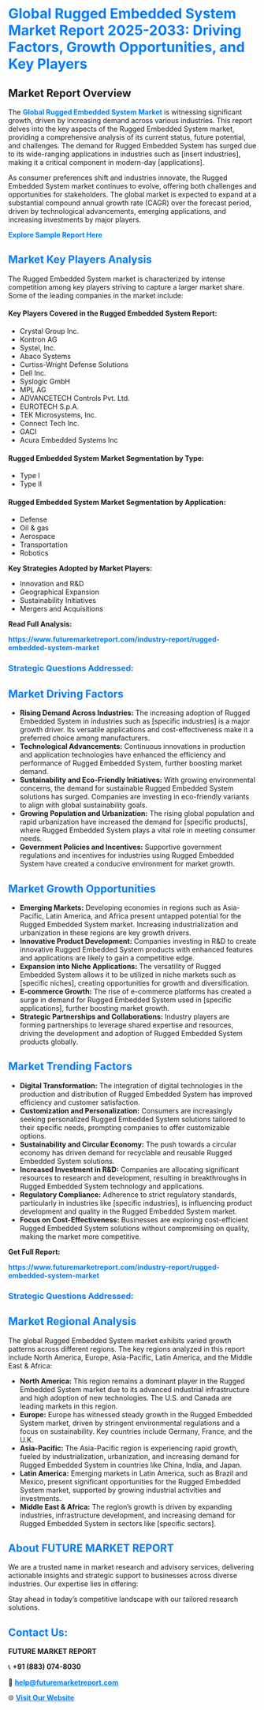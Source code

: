 <h1 style="color: #007BFF;">Global Rugged Embedded System Market Report 2025-2033: Driving Factors, Growth Opportunities, and Key Players</h1>

<section id="overview">
<h2>Market Report Overview</h2>
<p>The <a href="https://www.futuremarketreport.com/industry-report/rugged-embedded-system-market" style="color: #007BFF; text-decoration: none;"><strong>Global Rugged Embedded System Market</strong></a> is witnessing significant growth, driven by increasing demand across various industries. This report delves into the key aspects of the Rugged Embedded System market, providing a comprehensive analysis of its current status, future potential, and challenges. The demand for Rugged Embedded System has surged due to its wide-ranging applications in industries such as [insert industries], making it a critical component in modern-day [applications].</p>
<p>As consumer preferences shift and industries innovate, the Rugged Embedded System market continues to evolve, offering both challenges and opportunities for stakeholders. The global market is expected to expand at a substantial compound annual growth rate (CAGR) over the forecast period, driven by technological advancements, emerging applications, and increasing investments by major players.</p>
</section>

<section id="overview">
<p><a href="https://www.futuremarketreport.com/request-sample/reportId=109501" style="color: #007BFF; text-decoration: none;"><strong>Explore Sample Report Here</strong></a></p>
</section>

<section id="key-players">
<h2 style="color: #007BFF;">Market Key Players Analysis</h2>
<p>The Rugged Embedded System market is characterized by intense competition among key players striving to capture a larger market share. Some of the leading companies in the market include:</p>
<h4>Key Players Covered in the Rugged Embedded System Report:</h4>
<ul><li>Crystal Group Inc.</li><li>Kontron AG</li><li>Systel, Inc.</li><li>Abaco Systems</li><li>Curtiss-Wright Defense Solutions</li><li>Dell Inc.</li><li>Syslogic GmbH</li><li>MPL AG</li><li>ADVANCETECH Controls Pvt. Ltd.</li><li>EUROTECH S.p.A.</li><li>TEK Microsystems, Inc.</li><li>Connect Tech Inc.</li><li>GACI</li><li>Acura Embedded Systems Inc</li></ul>
<h4>Rugged Embedded System Market Segmentation by Type:</h4>
<ul><li>Type I</li><li>Type II</li></ul>

<h4>Rugged Embedded System Market Segmentation by Application:</h4>
<ul><li>Defense</li><li>Oil &amp; gas</li><li>Aerospace</li><li>Transportation</li><li>Robotics</li></ul>
<p><strong>Key Strategies Adopted by Market Players:</strong></p>
<ul>
<li>Innovation and R&D</li>
<li>Geographical Expansion</li>
<li>Sustainability Initiatives</li>
<li>Mergers and Acquisitions</li>
</ul>
</section>

<section>
<p><strong>Read Full Analysis: </strong></p><a href="https://www.futuremarketreport.com/industry-report/rugged-embedded-system-market" style="color: #007BFF; text-decoration: none;"><strong>https://www.futuremarketreport.com/industry-report/rugged-embedded-system-market</strong></a>
<h3 style="color: #007BFF;">Strategic Questions Addressed:</h3>
</section>

<section id="driving-factors">
<h2 style="color: #007BFF;">Market Driving Factors</h2>
<ul>
<li><strong>Rising Demand Across Industries:</strong> The increasing adoption of Rugged Embedded System in industries such as [specific industries] is a major growth driver. Its versatile applications and cost-effectiveness make it a preferred choice among manufacturers.</li>
<li><strong>Technological Advancements:</strong> Continuous innovations in production and application technologies have enhanced the efficiency and performance of Rugged Embedded System, further boosting market demand.</li>
<li><strong>Sustainability and Eco-Friendly Initiatives:</strong> With growing environmental concerns, the demand for sustainable Rugged Embedded System solutions has surged. Companies are investing in eco-friendly variants to align with global sustainability goals.</li>
<li><strong>Growing Population and Urbanization:</strong> The rising global population and rapid urbanization have increased the demand for [specific products], where Rugged Embedded System plays a vital role in meeting consumer needs.</li>
<li><strong>Government Policies and Incentives:</strong> Supportive government regulations and incentives for industries using Rugged Embedded System have created a conducive environment for market growth.</li>
</ul>
</section>

<section id="growth-opportunities">
<h2 style="color: #007BFF;">Market Growth Opportunities</h2>
<ul>
<li><strong>Emerging Markets:</strong> Developing economies in regions such as Asia-Pacific, Latin America, and Africa present untapped potential for the Rugged Embedded System market. Increasing industrialization and urbanization in these regions are key growth drivers.</li>
<li><strong>Innovative Product Development:</strong> Companies investing in R&D to create innovative Rugged Embedded System products with enhanced features and applications are likely to gain a competitive edge.</li>
<li><strong>Expansion into Niche Applications:</strong> The versatility of Rugged Embedded System allows it to be utilized in niche markets such as [specific niches], creating opportunities for growth and diversification.</li>
<li><strong>E-commerce Growth:</strong> The rise of e-commerce platforms has created a surge in demand for Rugged Embedded System used in [specific applications], further boosting market growth.</li>
<li><strong>Strategic Partnerships and Collaborations:</strong> Industry players are forming partnerships to leverage shared expertise and resources, driving the development and adoption of Rugged Embedded System products globally.</li>
</ul>
</section>

<section id="trending-factors">
<h2 style="color: #007BFF;">Market Trending Factors</h2>
<ul>
<li><strong>Digital Transformation:</strong> The integration of digital technologies in the production and distribution of Rugged Embedded System has improved efficiency and customer satisfaction.</li>
<li><strong>Customization and Personalization:</strong> Consumers are increasingly seeking personalized Rugged Embedded System solutions tailored to their specific needs, prompting companies to offer customizable options.</li>
<li><strong>Sustainability and Circular Economy:</strong> The push towards a circular economy has driven demand for recyclable and reusable Rugged Embedded System solutions.</li>
<li><strong>Increased Investment in R&D:</strong> Companies are allocating significant resources to research and development, resulting in breakthroughs in Rugged Embedded System technology and applications.</li>
<li><strong>Regulatory Compliance:</strong> Adherence to strict regulatory standards, particularly in industries like [specific industries], is influencing product development and quality in the Rugged Embedded System market.</li>
<li><strong>Focus on Cost-Effectiveness:</strong> Businesses are exploring cost-efficient Rugged Embedded System solutions without compromising on quality, making the market more competitive.</li>
</ul>
</section>

<section>
<p><strong>Get Full Report: </strong></p><a href="https://www.futuremarketreport.com/industry-report/rugged-embedded-system-market" style="color: #007BFF; text-decoration: none;"><strong>https://www.futuremarketreport.com/industry-report/rugged-embedded-system-market</strong></a>
<h3 style="color: #007BFF;">Strategic Questions Addressed:</h3>
</section>


<section id="regional-analysis">
<h2 style="color: #007BFF;">Market Regional Analysis</h2>
<p>The global Rugged Embedded System market exhibits varied growth patterns across different regions. The key regions analyzed in this report include North America, Europe, Asia-Pacific, Latin America, and the Middle East & Africa:</p>
<ul>
<li><strong>North America:</strong> This region remains a dominant player in the Rugged Embedded System market due to its advanced industrial infrastructure and high adoption of new technologies. The U.S. and Canada are leading markets in this region.</li>
<li><strong>Europe:</strong> Europe has witnessed steady growth in the Rugged Embedded System market, driven by stringent environmental regulations and a focus on sustainability. Key countries include Germany, France, and the U.K.</li>
<li><strong>Asia-Pacific:</strong> The Asia-Pacific region is experiencing rapid growth, fueled by industrialization, urbanization, and increasing demand for Rugged Embedded System in countries like China, India, and Japan.</li>
<li><strong>Latin America:</strong> Emerging markets in Latin America, such as Brazil and Mexico, present significant opportunities for the Rugged Embedded System market, supported by growing industrial activities and investments.</li>
<li><strong>Middle East & Africa:</strong> The region’s growth is driven by expanding industries, infrastructure development, and increasing demand for Rugged Embedded System in sectors like [specific sectors].</li>
</ul>
</section>

<footer>
<h2 style="color: #007BFF;">About FUTURE MARKET REPORT</h2>
<p>We are a trusted name in market research and advisory services, delivering actionable insights and strategic support to businesses across diverse industries. Our expertise lies in offering:</p>

<p>Stay ahead in today’s competitive landscape with our tailored research solutions.</p>

<h2 style="color: #007BFF;">Contact Us:</h2>
<p><strong>FUTURE MARKET REPORT</strong></p>
<p>📞 <strong>+91 (883) 074-8030</strong></p>
<p>📧 <strong><a href="mailto:help@futuremarketreport.com" style="color: #007BFF;">help@futuremarketreport.com</a></strong></p>
<p>🌐 <strong><a href="https://www.futuremarketreport.com/" style="color: #007BFF;">Visit Our Website</a></strong></p>
</footer>